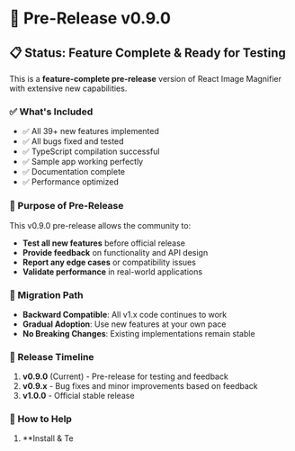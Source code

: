# 🚀 Pre-Release v0.9.0

## 📋 Status: Feature Complete & Ready for Testing

This is a **feature-complete pre-release** version of React Image Magnifier with extensive new capabilities.

### ✅ What's Included
- ✅ All 39+ new features implemented
- ✅ All bugs fixed and tested
- ✅ TypeScript compilation successful
- ✅ Sample app working perfectly
- ✅ Documentation complete
- ✅ Performance optimized

### 🎯 Purpose of Pre-Release
This v0.9.0 pre-release allows the community to:
- **Test all new features** before official release
- **Provide feedback** on functionality and API design
- **Report any edge cases** or compatibility issues
- **Validate performance** in real-world applications

### 🔄 Migration Path
- **Backward Compatible**: All v1.x code continues to work
- **Gradual Adoption**: Use new features at your own pace
- **No Breaking Changes**: Existing implementations remain stable

### 📅 Release Timeline
1. **v0.9.0** (Current) - Pre-release for testing and feedback
2. **v0.9.x** - Bug fixes and minor improvements based on feedback
3. **v1.0.0** - Official stable release

### 🤝 How to Help
1. **Install & Te